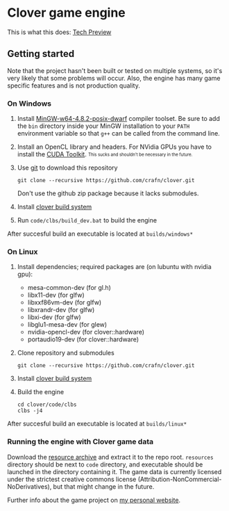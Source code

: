 # Clover game engine

This is what this does:
[Tech Preview](https://www.youtube.com/watch?v=-tum9KOXC2o)

## Getting started
Note that the project hasn't been built or tested on multiple systems, so it's very likely that some problems will occur. Also, the engine has many game specific features and is not production quality.

### On Windows
1.  Install [MinGW-w64-4.8.2-posix-dwarf](http://mingw-w64.sourceforge.net/download.php#mingw-builds) compiler toolset. Be sure to add the `bin` directory inside your MinGW installation to your `PATH` environment variable so that `g++` can be called from the command line.
2.  Install an OpenCL library and headers. For NVidia GPUs you have to install the [CUDA Toolkit](https://developer.nvidia.com/getcuda). <sub><sup>This sucks and shouldn't be necessary in the future.</sup></sub>
3.  Use [git](http://git-scm.com/) to download this repository

        git clone --recursive https://github.com/crafn/clover.git
    Don't use the github zip package because it lacks submodules.
4.  Install [clover build system](http://github.com/crafn/clbs)
5.  Run `code/clbs/build_dev.bat` to build the engine

After succesful build an executable is located at `builds/windows*`

### On Linux
1.  Install dependencies; required packages are (on lubuntu with nvidia gpu):
    - mesa-common-dev (for gl.h)
    - libx11-dev (for glfw)
    - libxxf86vm-dev (for glfw)
    - libxrandr-dev (for glfw)
    - libxi-dev (for glfw)
    - libglu1-mesa-dev (for glew)
    - nvidia-opencl-dev (for clover::hardware)
    - portaudio19-dev (for clover::hardware)
2.  Clone repository and submodules

		git clone --recursive https://github.com/crafn/clover.git
3.  Install [clover build system](http://github.com/crafn/clbs)
4.  Build the engine

		cd clover/code/clbs
		clbs -j4

After succesful build an executable is located at `builds/linux*`

### Running the engine with Clover game data
Download the [resource archive](http://crafn.kapsi.fi/data/clover/resources.zip) and extract it to the repo root. `resources` directory should be next to `code` directory, and executable should be launched in the directory containing it. The game data is currently licensed under the strictest creative commons license (Attribution-NonCommercial-NoDerivatives), but that might change in the future.

Further info about the game project on [my personal website](http://crafn.kapsi.fi/?path=games/project_clover).
